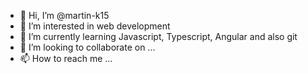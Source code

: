 - 👋 Hi, I’m @martin-k15
- 👀 I’m interested in web development
- 🌱 I’m currently learning Javascript, Typescript, Angular and also git
- 💞️ I’m looking to collaborate on ...
- 📫 How to reach me ...

<!---
martin-k15/martin-k15 is a ✨ special ✨ repository because its `README.md` (this file) appears on your GitHub profile.
You can click the Preview link to take a look at your changes.
--->
